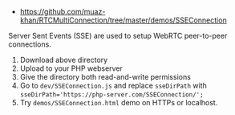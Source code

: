 * https://github.com/muaz-khan/RTCMultiConnection/tree/master/demos/SSEConnection

Server Sent Events (SSE) are used to setup WebRTC peer-to-peer connections.

1. Download above directory
2. Upload to your PHP webserver
3. Give the directory both read-and-write permissions
4. Go to `dev/SSEConnection.js` and replace `sseDirPath` with `sseDirPath='https://php-server.com/SSEConnection/';`
5. Try `demos/SSEConnection.html` demo on HTTPs or localhost.
